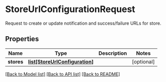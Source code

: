 # StoreUrlConfigurationRequest

Request to create or update notification and success/failure URLs for store.
## Properties
Name | Type | Description | Notes
------------ | ------------- | ------------- | -------------
**stores** | [**list[StoreUrlConfiguration]**](StoreUrlConfiguration.md) |  | [optional] 

[[Back to Model list]](../README.md#documentation-for-models) [[Back to API list]](../README.md#documentation-for-api-endpoints) [[Back to README]](../README.md)


